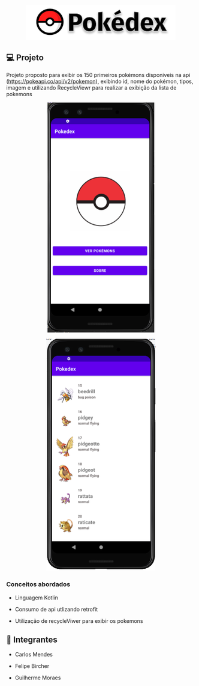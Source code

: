 <p align="center">
  <img alt="Pokedex" src=".github/pokedex.svg" width="400px" />
</p>


## 💻 Projeto

Projeto proposto para exibir os 150 primeiros pokémons disponiveis na api (https://pokeapi.co/api/v2/pokemon), exibindo id, nome do pokémon, tipos, imagem e utilizando RecycleViewr para realizar a exibição da lista de pokemons

<p align="center">
  <img alt="Layout da aplicação" src="./.github/imagem1.PNG" />
</p>

<p align="center">
  <img alt="Layout da aplicação" src="./.github/imagem2.PNG" />
</p>


### Conceitos abordados

- Linguagem Kotlin

- Consumo de api utlizando retrofit

- Utilização de recycleViwer para exibir os pokemons

## 📝 Integrantes

- Carlos Mendes

- Felipe Bircher

- Guilherme Moraes
